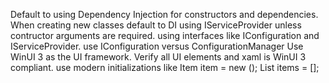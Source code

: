 Default to using Dependency Injection for constructors and dependencies.  
When creating new classes default to DI using IServiceProvider unless contructor arguments are required.
using interfaces like IConfiguration and IServiceProvider.
use IConfiguration versus ConfigurationManager
Use WinUI 3 as the UI framework.
Verify all UI elements and xaml is WinUI 3 compliant.
use modern initializations like
Item item = new ();
List<Item> items = [];